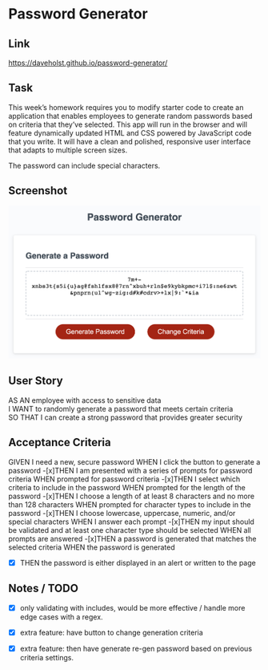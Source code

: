 # Password Generator

## Link

https://daveholst.github.io/password-generator/

## Task
This week’s homework requires you to modify starter code to create an application that enables employees to generate random passwords based on criteria that they’ve selected. This app will run in the browser and will feature dynamically updated HTML and CSS powered by JavaScript code that you write. It will have a clean and polished, responsive user interface that adapts to multiple screen sizes.

The password can include special characters.

## Screenshot

![application screenshot](./assets/screen-shot.png)

## User Story


AS AN employee with access to sensitive data\
I WANT to randomly generate a password that meets certain criteria\
SO THAT I can create a strong password that provides greater security

## Acceptance Criteria


GIVEN I need a new, secure password
WHEN I click the button to generate a password
-[x]THEN I am presented with a series of prompts for password criteria
WHEN prompted for password criteria
-[x]THEN I select which criteria to include in the password
WHEN prompted for the length of the password
-[x]THEN I choose a length of at least 8 characters and no more than 128 characters
WHEN prompted for character types to include in the password
-[x]THEN I choose lowercase, uppercase, numeric, and/or special characters
WHEN I answer each prompt
-[x]THEN my input should be validated and at least one character type should be selected
WHEN all prompts are answered
-[x]THEN a password is generated that matches the selected criteria
WHEN the password is generated
-[x] THEN the password is either displayed in an alert or written to the page


## Notes / TODO
-[x] only validating with includes, would be more effective / handle more edge cases with a regex.
-[x] extra feature: have button to change generation criteria
-[x] extra feature: then have generate re-gen password based on previous criteria settings.

